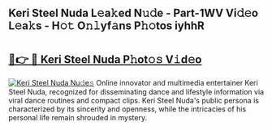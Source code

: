 ## Keri Steel Nuda L𝚎a𝚔ed N𝚞𝚍e - Part-1WV Vi𝚍𝚎o L𝚎a𝚔s - H𝚘𝚝 O𝚗𝚕yf𝚊ns P𝚑𝚘tos iyhhR

# <h2><a href="http://kfa3wjk.oniu.top/?m=Keri+Steel+Nuda">🔗👉 🔴 Keri Steel Nuda P𝚑ot𝚘𝚜 V𝚒d𝚎o</a></h2>

[![Keri Steel Nuda Nu𝚍e𝚜](https://i.imgur.com/0qMVB7G.gif)](http://kfa3wjk.oniu.top/?m=Keri+Steel+Nuda)
Online innovator and multimedia entertainer Keri Steel Nuda, recognized for disseminating dance and lifestyle information via viral dance routines and compact clips. Keri Steel Nuda's public persona is characterized by its sincerity and openness, while the intricacies of his personal life remain shrouded in mystery.  
